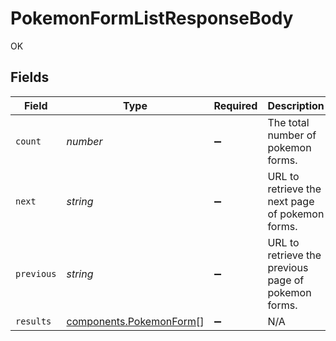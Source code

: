 # PokemonFormListResponseBody

OK


## Fields

| Field                                                              | Type                                                               | Required                                                           | Description                                                        | Example                                                            |
| ------------------------------------------------------------------ | ------------------------------------------------------------------ | ------------------------------------------------------------------ | ------------------------------------------------------------------ | ------------------------------------------------------------------ |
| `count`                                                            | *number*                                                           | :heavy_minus_sign:                                                 | The total number of pokemon forms.                                 | 3                                                                  |
| `next`                                                             | *string*                                                           | :heavy_minus_sign:                                                 | URL to retrieve the next page of pokemon forms.                    | https://pokeapi.co/api/v2/pokemon-form/?offset=20&limit=20         |
| `previous`                                                         | *string*                                                           | :heavy_minus_sign:                                                 | URL to retrieve the previous page of pokemon forms.                |                                                                    |
| `results`                                                          | [components.PokemonForm](../../models/components/pokemonform.md)[] | :heavy_minus_sign:                                                 | N/A                                                                |                                                                    |